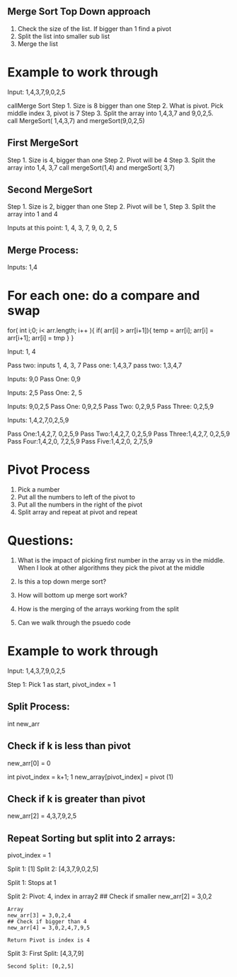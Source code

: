 ## Merge Sort Top Down approach

1. Check the size of the list.  If bigger than 1 find a pivot
2. Split the list into smaller sub list
3. Merge the list


# Example to work through
Input: 1,4,3,7,9,0,2,5

callMerge Sort
Step 1.  Size is 8 bigger than one
Step 2. What is pivot.  Pick middle index 3, pivot is 7
Step 3. Split the array into 1,4,3,7 and 9,0,2,5.  
call MergeSort( 1,4,3,7) and mergeSort(9,0,2,5)

## First MergeSort
Step 1. Size is 4, bigger than one
Step 2. Pivot will be 4
Step 3. Split the array into 1,4, 3,7
call mergeSort(1,4) and mergeSort( 3,7)

## Second MergeSort
Step 1. Size is 2, bigger than one
Step 2. Pivot will be 1,
Step 3. Split the array into 1 and 4


Inputs at this point:
1, 4, 3, 7, 9, 0, 2, 5

## Merge Process:
Inputs:
1,4

# For each one:  do a compare and swap
for( int i;0; i< arr.length; i++ ){
    if( arr[i] > arr[i+1]){
        temp = arr[i];
        arr[i]  = arr[i+1];
        arr[i] = tmp
    }
}

Input: 1, 4


Pass two:
inputs 1, 4, 3, 7
Pass one: 1,4,3,7
pass two: 1,3,4,7

Inputs: 9,0
Pass One: 0,9

Inputs: 2,5
Pass One: 2, 5

Inputs:
9,0,2,5
Pass One: 0,9,2,5
Pass Two: 0,2,9,5
Pass Three: 0,2,5,9

Inputs: 1,4,2,7,0,2,5,9

Pass One:1,4,2,7, 0,2,5,9
Pass Two:1,4,2,7, 0,2,5,9
Pass Three:1,4,2,7, 0,2,5,9
Pass Four:1,4,2,0, 7,2,5,9
Pass Five:1,4,2,0, 2,7,5,9



# Pivot Process
1. Pick a number
2. Put all the numbers to left of the pivot to 
3. Put all the numbers in the right of the pivot
4. Split array and repeat at pivot and repeat


# Questions:
1. What is the impact of picking first number in the array vs in the middle.  When I look at other algorithms they pick the pivot 
at the middle

2. Is this a top down merge sort?
3. How will bottom up merge sort work?
4. How is the merging of the arrays working from the split
5. Can we walk through the psuedo code

# Example to work through
Input: 1,4,3,7,9,0,2,5

Step 1: Pick 1 as start, pivot_index = 1

## Split Process:
 int new_arr
 ## Check if k is less than pivot
 new_arr[0] = 0
 
 int pivot_index = k+1; 1
 new_array[pivot_index] = pivot (1)
 ## Check if k is greater than pivot
 new_arr[2] = 4,3,7,9,2,5
 

## Repeat Sorting but split into 2 arrays:
pivot_index = 1

Split 1: [1]
Split 2: [4,3,7,9,0,2,5]

Split 1: Stops at 1

Split 2: 
    Pivot: 4, index in array2
    ## Check if smaller
    new_arr[2] = 3,0,2
    
    Array
    new_arr[3] = 3,0,2,4
    ## Check if bigger than 4
    new_arr[4] = 3,0,2,4,7,9,5
    
    Return Pivot is index is 4
    
Split 3:
    First Split: [4,3,7,9]
    
    Second Split: [0,2,5]
 



